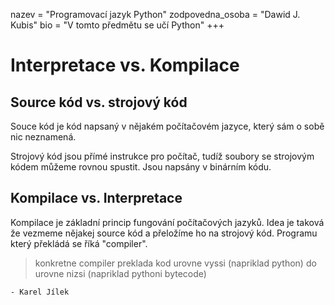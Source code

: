 nazev = "Programovací jazyk Python"
zodpovedna_osoba = "Dawid J. Kubis"
bio = "V tomto předmětu se učí Python"
+++
# Interpretace vs. Kompilace

## Source kód vs. strojový kód

Souce kód je kód napsaný v nějakém počítačovém jazyce, který sám o sobě nic neznamená.

Strojový kód jsou přímé instrukce pro počítač, tudíž soubory se strojovým kódem můžeme rovnou spustit. Jsou napsány v binárním kódu.

## Kompilace vs. Interpretace

Kompilace je základní princip fungování počítačových jazyků.
Idea je taková že vezmeme nějakej source kód a přeložíme ho na strojový kód.
Programu který překládá se říká "compiler".

> konkretne compiler preklada kod urovne vyssi (napriklad python) do urovne nizsi (napriklad pythoni bytecode)

	- Karel Jílek
